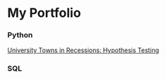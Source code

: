 # My Portfolio


### Python
[University Towns in Recessions: Hypothesis Testing](https://nmalinow.github.io/collegetownprices.md)


### SQL
